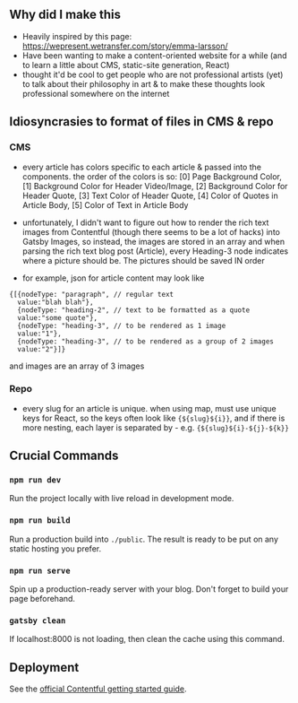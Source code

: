 ## Why did I make this

* Heavily inspired by this page: https://wepresent.wetransfer.com/story/emma-larsson/
* Have been wanting to make a content-oriented website for a while (and to learn a little about CMS, static-site generation, React)
* thought it'd be cool to get people who are not professional artists (yet) to talk about their philosophy in art & to make these thoughts look professional somewhere on the internet


## Idiosyncrasies to format of files in CMS & repo

### CMS

* every article has colors specific to each article & passed into the components. the order of the colors is so:
[0] Page Background Color, [1] Background Color for Header Video/Image, [2] Background Color for Header Quote, [3] Text Color of Header Quote, [4] Color of Quotes in Article Body, [5] Color of Text in Article Body

* unfortunately, I didn't want to figure out how to render the rich text images from Contentful (though there seems to be a lot of hacks) into Gatsby Images, so instead, the images are stored in an array and when parsing the rich text blog post (Article), every Heading-3 node indicates where a picture should be. The pictures should be saved IN order

* for example, json for article content may look like
```
{[{nodeType: "paragraph", // regular text
  value:"blah blah"},
  {nodeType: "heading-2", // text to be formatted as a quote
  value:"some quote"},
  {nodeType: "heading-3", // to be rendered as 1 image
  value:"1"},
  {nodeType: "heading-3", // to be rendered as a group of 2 images
  value:"2"}]}
```

and images are an array of 3 images

### Repo
* every slug for an article is unique. when using map, must use unique keys for React, so the keys often look like `{${slug}${i}}`, and if there is more nesting, each layer is separated by - e.g. `{${slug}${i}-${j}-${k}}`

## Crucial Commands

### `npm run dev`

Run the project locally with live reload in development mode.

### `npm run build`

Run a production build into `./public`. The result is ready to be put on any static hosting you prefer.

### `npm run serve`

Spin up a production-ready server with your blog. Don't forget to build your page beforehand.

### `gatsby clean`

If localhost:8000 is not loading, then clean the cache using this command.

## Deployment

See the [official Contentful getting started guide](https://www.contentful.com/developers/docs/tutorials/general/get-started/).
